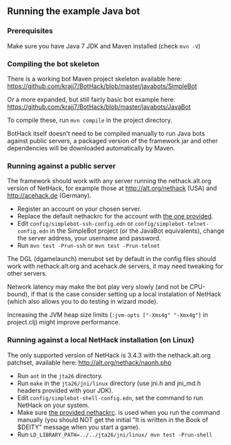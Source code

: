 ## Running the example Java bot

### Prerequisites

Make sure you have Java 7 JDK and Maven installed (check `mvn -V`)

### Compiling the bot skeleton

There is a working bot Maven project skeleton available here:
https://github.com/krajj7/BotHack/blob/master/javabots/SimpleBot

Or a more expanded, but still fairly basic bot example here:
https://github.com/krajj7/BotHack/blob/master/javabots/JavaBot

To compile these, run `mvn compile` in the project directory.

BotHack itself doesn't need to be compiled manually to run Java bots against public servers, a packaged version of the framework jar and other dependencies will be downloaded automatically by Maven.

### Running against a public server

The framework should work with any server running the nethack.alt.org version of NetHack, for example those at http://alt.org/nethack (USA) and http://acehack.de (Germany).

* Register an account on your chosen server.
* Replace the default nethackrc for the account with [the one provided](https://github.com/krajj7/BotHack/blob/master/bothack.nethackrc).
* Edit `config/simplebot-ssh-config.edn` or `config/simplebot-telnet-config.edn` in the SimpleBot project (or the JavaBot equivalents), change the server address, your username and password.
* Run `mvn test -Prun-ssh` or `mvn test -Prun-telnet`

The DGL (dgamelaunch) menubot set by default in the config files should work with nethack.alt.org and acehack.de servers, it may need tweaking for other servers.

Network latency may make the bot play very slowly (and not be CPU-bound), if that is the case consider setting up a local instalation of NetHack (which also allows you to do testing in wizard mode).

Increasing the JVM heap size limits (`:jvm-opts ["-Xms4g" "-Xmx4g"]` in project.clj) might improve performance.

### Running against a local NetHack installation (on Linux)

The only supported version of NetHack is 3.4.3 with the nethack.alt.org patchset, available here: http://alt.org/nethack/naonh.php

* Run `ant` in the `jta26` directory.
* Run `make` in the `jta26/jni/linux` directory (use jni.h and jni\_md.h headers provided with your JDK).
* Edit `config/simplebot-shell-config.edn`, set the command to run NetHack on your system.
* Make sure [the provided nethackrc](https://github.com/krajj7/BotHack/blob/master/bothack.nethackrc). is used when you run the command manually (you should NOT get the initial "It is written in the Book of $DEITY" message when you start a game).
* Run `LD_LIBRARY_PATH=../../jta26/jni/linux/ mvn test -Prun-shell`
